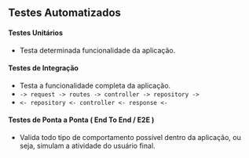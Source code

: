 ## Testes Automatizados

#### Testes Unitários
- Testa determinada funcionalidade da aplicação.

#### Testes de Integração
- Testa a funcionalidade completa da aplicação.
- ` -> request -> routes -> controller -> repository -> `
- ` <- repository <- controller <- response <- `

#### Testes de Ponta a Ponta ( End To End / E2E )
- Valida todo tipo de comportamento possível dentro da aplicação, ou seja, simulam a atividade do usuário final.
